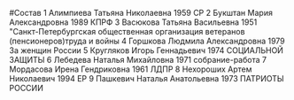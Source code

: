 #Состав
1 Алимпиева Татьяна Николаевна 1959 СР
2 Букштан Мария Александровна 1989 КПРФ
3 Васюкова Татьяна Васильевна 1951 \"Санкт-Петербургская общественная организация ветеранов (пенсионеров)труда и войны
4 Горшкова Людмила Александровна 1979 За женщин России
5 Кругляков Игорь Геннадьевич 1974 СОЦИАЛЬНОЙ ЗАЩИТЫ
6 Лебедева Наталья Михайловна 1971 собрание-работа
7 Мордасова Ирена Гендриковна 1961 ЛДПР
8 Нехороших Артем Николаевич 1994 ЕР
9 Пашкевич Наталья Анатольевна 1973 ПАТРИОТЫ РОССИИ
